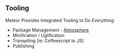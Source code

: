##  Tooling

Meteor Provides Integrated Tooling to Do *Everything*

 * Package Management - [Atmosphere](https://atmospherejs.com)
 * Minification / Uglification
 * Transpiling [ie: Coffeescript to JS]
 * Publishing
